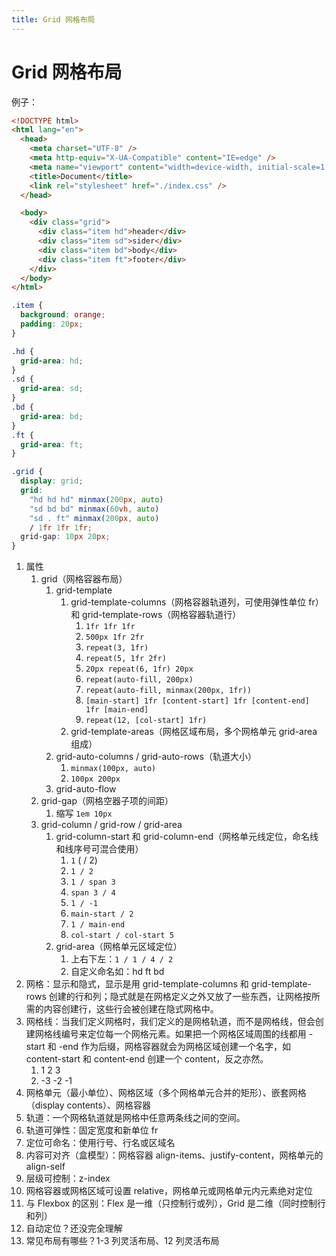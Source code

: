 ```yaml
---
title: Grid 网格布局
---
```


# Grid 网格布局

例子：

```html
<!DOCTYPE html>
<html lang="en">
  <head>
    <meta charset="UTF-8" />
    <meta http-equiv="X-UA-Compatible" content="IE=edge" />
    <meta name="viewport" content="width=device-width, initial-scale=1.0" />
    <title>Document</title>
    <link rel="stylesheet" href="./index.css" />
  </head>

  <body>
    <div class="grid">
      <div class="item hd">header</div>
      <div class="item sd">sider</div>
      <div class="item bd">body</div>
      <div class="item ft">footer</div>
    </div>
  </body>
</html>
```

```css
.item {
  background: orange;
  padding: 20px;
}

.hd {
  grid-area: hd;
}
.sd {
  grid-area: sd;
}
.bd {
  grid-area: bd;
}
.ft {
  grid-area: ft;
}

.grid {
  display: grid;
  grid:
    "hd hd hd" minmax(200px, auto)
    "sd bd bd" minmax(60vh, auto)
    "sd . ft" minmax(200px, auto)
    / 1fr 1fr 1fr;
  grid-gap: 10px 20px;
}
```

1. 属性
   1. grid（网格容器布局）
      1. grid-template
         1. grid-template-columns（网格容器轨道列，可使用弹性单位 fr）和 grid-template-rows（网格容器轨道行）
            1. `1fr 1fr 1fr`
            2. `500px 1fr 2fr`
            3. `repeat(3, 1fr)`
            4. `repeat(5, 1fr 2fr)`
            5. `20px repeat(6, 1fr) 20px`
            6. `repeat(auto-fill, 200px)`
            7. `repeat(auto-fill, minmax(200px, 1fr))`
            8. `[main-start] 1fr [content-start] 1fr [content-end] 1fr [main-end]`
            9. `repeat(12, [col-start] 1fr)`
         2. grid-template-areas（网格区域布局，多个网格单元 grid-area 组成）
      2. grid-auto-columns / grid-auto-rows（轨道大小）
         1. `minmax(100px, auto)`
         2. `100px 200px`
      3. grid-auto-flow
   2. grid-gap（网格空器子项的间距）
      1. 缩写 `1em 10px`
   3. grid-column / grid-row / grid-area
      1. grid-column-start 和 grid-column-end（网格单元线定位，命名线和线序号可混合使用）
         1. `1` ( / 2)
         2. `1 / 2`
         3. `1 / span 3`
         4. `span 3 / 4`
         5. `1 / -1`
         6. `main-start / 2`
         7. `1 / main-end`
         8. `col-start / col-start 5`
      2. grid-area（网格单元区域定位）
         1. 上右下左：`1 / 1 / 4 / 2`
         2. 自定义命名如：hd ft bd
2. 网格：显示和隐式，显示是用 grid-template-columns 和 grid-template-rows 创建的行和列；隐式就是在网格定义之外又放了一些东西，让网格按所需的内容创建行，这些行会被创建在隐式网格中。
3. 网格线：当我们定义网格时，我们定义的是网格轨道，而不是网格线，但会创建网格线编号来定位每一个网格元素。如果把一个网格区域周围的线都用 -start 和 -end 作为后缀，网格容器就会为网格区域创建一个名字，如 content-start 和 content-end 创建一个 content，反之亦然。
   1. 1 2 3
   2. -3 -2 -1
4. 网格单元（最小单位）、网格区域（多个网格单元合并的矩形）、嵌套网格（display contents）、网格容器
5. 轨道：一个网格轨道就是网格中任意两条线之间的空间。
6. 轨道可弹性：固定宽度和新单位 fr
7. 定位可命名：使用行号、行名或区域名
8. 内容可对齐（盒模型）：网格容器 align-items、justify-content，网格单元的 align-self
9. 层级可控制：z-index
10. 网格容器或网格区域可设置 relative，网格单元或网格单元内元素绝对定位
11. 与 Flexbox 的区别：Flex 是一维（只控制行或列），Grid 是二维（同时控制行和列）
12. 自动定位？还没完全理解
13. 常见布局有哪些？1-3 列灵活布局、12 列灵活布局
